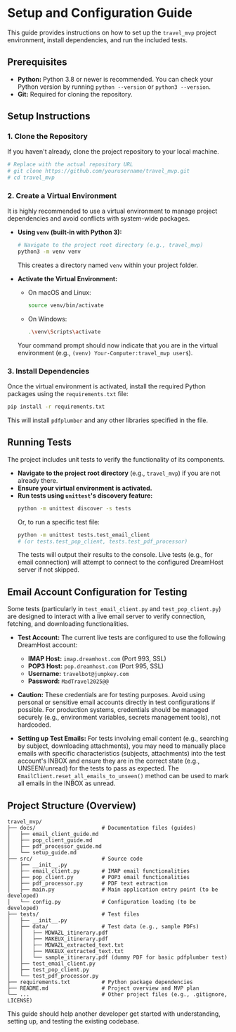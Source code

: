 # Setup and Configuration Guide

This guide provides instructions on how to set up the `travel_mvp` project environment, install dependencies, and run the included tests.

## Prerequisites

-   **Python:** Python 3.8 or newer is recommended. You can check your Python version by running `python --version` or `python3 --version`.
-   **Git:** Required for cloning the repository.

## Setup Instructions

### 1. Clone the Repository
If you haven't already, clone the project repository to your local machine.
```bash
# Replace with the actual repository URL
# git clone https://github.com/yourusername/travel_mvp.git
# cd travel_mvp
```

### 2. Create a Virtual Environment
It is highly recommended to use a virtual environment to manage project dependencies and avoid conflicts with system-wide packages.

-   **Using `venv` (built-in with Python 3):**
    ```bash
    # Navigate to the project root directory (e.g., travel_mvp)
    python3 -m venv venv 
    ```
    This creates a directory named `venv` within your project folder.

-   **Activate the Virtual Environment:**
    -   On macOS and Linux:
        ```bash
        source venv/bin/activate
        ```
    -   On Windows:
        ```bash
        .\venv\Scripts\activate
        ```
    Your command prompt should now indicate that you are in the virtual environment (e.g., `(venv) Your-Computer:travel_mvp user$`).

### 3. Install Dependencies
Once the virtual environment is activated, install the required Python packages using the `requirements.txt` file:
```bash
pip install -r requirements.txt
```
This will install `pdfplumber` and any other libraries specified in the file.

## Running Tests

The project includes unit tests to verify the functionality of its components.

-   **Navigate to the project root directory** (e.g., `travel_mvp`) if you are not already there.
-   **Ensure your virtual environment is activated.**
-   **Run tests using `unittest`'s discovery feature:**
    ```bash
    python -m unittest discover -s tests
    ```
    Or, to run a specific test file:
    ```bash
    python -m unittest tests.test_email_client 
    # (or tests.test_pop_client, tests.test_pdf_processor)
    ```
    The tests will output their results to the console. Live tests (e.g., for email connection) will attempt to connect to the configured DreamHost server if not skipped.

## Email Account Configuration for Testing

Some tests (particularly in `test_email_client.py` and `test_pop_client.py`) are designed to interact with a live email server to verify connection, fetching, and downloading functionalities.

-   **Test Account:** The current live tests are configured to use the following DreamHost account:
    -   **IMAP Host:** `imap.dreamhost.com` (Port 993, SSL)
    -   **POP3 Host:** `pop.dreamhost.com` (Port 995, SSL)
    -   **Username:** `travelbot@jumpkey.com`
    -   **Password:** `MadTravel2025@@`

-   **Caution:** These credentials are for testing purposes. Avoid using personal or sensitive email accounts directly in test configurations if possible. For production systems, credentials should be managed securely (e.g., environment variables, secrets management tools), not hardcoded.

-   **Setting up Test Emails:** For tests involving email content (e.g., searching by subject, downloading attachments), you may need to manually place emails with specific characteristics (subjects, attachments) into the test account's INBOX and ensure they are in the correct state (e.g., UNSEEN/unread) for the tests to pass as expected. The `EmailClient.reset_all_emails_to_unseen()` method can be used to mark all emails in the INBOX as unread.

## Project Structure (Overview)

```
travel_mvp/
├── docs/                     # Documentation files (guides)
│   ├── email_client_guide.md
│   ├── pop_client_guide.md
│   ├── pdf_processor_guide.md
│   └── setup_guide.md
├── src/                      # Source code
│   ├── __init__.py
│   ├── email_client.py       # IMAP email functionalities
│   ├── pop_client.py         # POP3 email functionalities
│   ├── pdf_processor.py      # PDF text extraction
│   ├── main.py               # Main application entry point (to be developed)
│   └── config.py             # Configuration loading (to be developed)
├── tests/                    # Test files
│   ├── __init__.py
│   ├── data/                 # Test data (e.g., sample PDFs)
│   │   ├── MDWAZL_itinerary.pdf
│   │   ├── MAKEUX_itinerary.pdf
│   │   ├── MDWAZL_extracted_text.txt
│   │   ├── MAKEUX_extracted_text.txt
│   │   └── sample_itinerary.pdf (dummy PDF for basic pdfplumber test)
│   ├── test_email_client.py
│   ├── test_pop_client.py
│   └── test_pdf_processor.py
├── requirements.txt          # Python package dependencies
├── README.md                 # Project overview and MVP plan
└── ...                       # Other project files (e.g., .gitignore, LICENSE)
```
This guide should help another developer get started with understanding, setting up, and testing the existing codebase.

```
